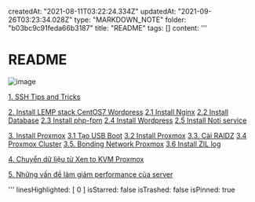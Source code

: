 createdAt: "2021-08-11T03:22:24.334Z"
updatedAt: "2021-09-26T03:23:34.028Z"
type: "MARKDOWN_NOTE"
folder: "b03bc9c91feda66b3187"
title: "README"
tags: []
content: '''
  # README
  ![image](https://user-images.githubusercontent.com/58085885/137592793-3de11947-020b-4898-a2f1-982b6aba9779.png)

  
  [1. SSH Tips and Tricks](:note:9a6ae25b-67f2-440e-a335-9e4b1a8e7c69)
  
  [2. Install LEMP stack CentOS7 Wordpress](:note:6cad0d3b-9eda-4714-8990-70f5b7fe4669)
  [2.1 Install Nginx](:note:edb1a2b7-7aaf-477e-b980-456707f289c5)
  [2.2 Install Database](:note:2eff5372-965b-4b42-ab56-36c769468128)
  [2.3 Install php-fpm](:note:d73e89e3-c7b9-4b05-96a7-75e0d03a52e7)
  [2.4 Install Wordpress](:note:3b6fb1c3-3880-4a47-825e-c97261d2f7da)
  [2.5 Install Noti service](:note:32f7047f-012e-44d8-ae0e-ca1525d1c347)
  
  [3. Install Proxmox](:note:a16cc15d-6e2a-4cca-9d67-402576990efe)
  [3.1 Tạo USB Boot](:note:16e02e4c-1006-4205-8958-32f4e22043ab)
  [3.2 Install Proxmox](:note:ab54b774-0e1c-4dc7-aea5-cbc4255efe2d)
  [3.3. Cài RAIDZ](:note:f3fb5599-4a6a-441e-87bf-72710f297d68)
  [3.4 Proxmox Cluster](:note:ddc6e276-dead-4005-aacb-680cc3e2a2a8)
  [3.5. Bonding Network Proxmox](:note:05fc47fb-71f5-4d27-9ac7-b28e604ae7c6)
  [3.6 Install ZIL log](:note:e8c7ffeb-aefc-4137-89de-fba280219434)
  
  [4. Chuyển dữ liệu từ Xen to KVM Proxmox](:note:c1cafea7-b5a8-49e4-b953-bb6d3ae7ea8b)
  
  [5. Những vấn đề làm giảm performance của server](:note:6b00a17d-b745-4520-91c9-3e75d32aaf38)
  
  
'''
linesHighlighted: [
  0
]
isStarred: false
isTrashed: false
isPinned: true
